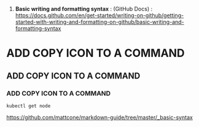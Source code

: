 1. __Basic writing and formatting syntax__ : (GitHub Docs) : https://docs.github.com/en/get-started/writing-on-github/getting-started-with-writing-and-formatting-on-github/basic-writing-and-formatting-syntax



# ADD COPY ICON TO A COMMAND
## ADD COPY ICON TO A COMMAND
### ADD COPY ICON TO A COMMAND
```
kubectl get node 
```

https://github.com/mattcone/markdown-guide/tree/master/_basic-syntax
